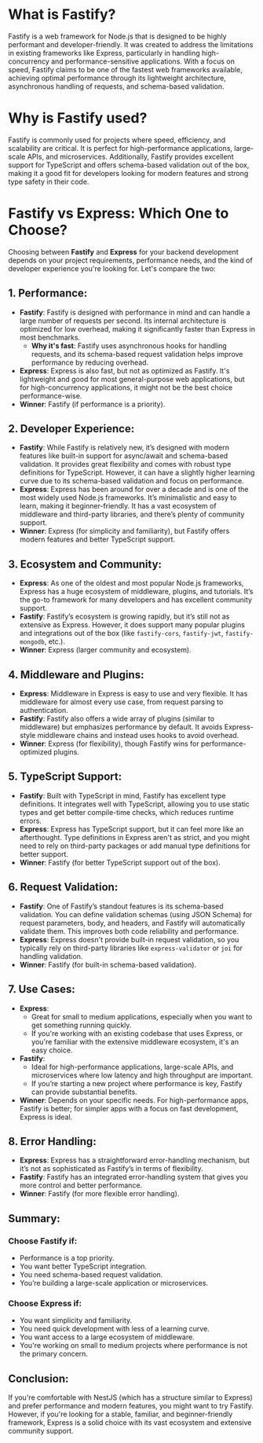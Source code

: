 # What is Fastify?
Fastify is a web framework for Node.js that is designed to be highly performant and developer-friendly. It was created to address the limitations in existing frameworks like Express, particularly in handling high-concurrency and performance-sensitive applications. With a focus on speed, Fastify claims to be one of the fastest web frameworks available, achieving optimal performance through its lightweight architecture, asynchronous handling of requests, and schema-based validation.

# Why is Fastify used?

Fastify is commonly used for projects where speed, efficiency, and scalability are critical. It is perfect for high-performance applications, large-scale APIs, and microservices. Additionally, Fastify provides excellent support for TypeScript and offers schema-based validation out of the box, making it a good fit for developers looking for modern features and strong type safety in their code.

# Fastify vs Express: Which One to Choose?

Choosing between **Fastify** and **Express** for your backend development depends on your project requirements, performance needs, and the kind of developer experience you're looking for. Let's compare the two:

## 1. Performance:
- **Fastify**: Fastify is designed with performance in mind and can handle a large number of requests per second. Its internal architecture is optimized for low overhead, making it significantly faster than Express in most benchmarks.
  - **Why it's fast**: Fastify uses asynchronous hooks for handling requests, and its schema-based request validation helps improve performance by reducing overhead.
- **Express**: Express is also fast, but not as optimized as Fastify. It's lightweight and good for most general-purpose web applications, but for high-concurrency applications, it might not be the best choice performance-wise.
- **Winner**: Fastify (if performance is a priority).

## 2. Developer Experience:
- **Fastify**: While Fastify is relatively new, it’s designed with modern features like built-in support for async/await and schema-based validation. It provides great flexibility and comes with robust type definitions for TypeScript. However, it can have a slightly higher learning curve due to its schema-based validation and focus on performance.
- **Express**: Express has been around for over a decade and is one of the most widely used Node.js frameworks. It’s minimalistic and easy to learn, making it beginner-friendly. It has a vast ecosystem of middleware and third-party libraries, and there’s plenty of community support.
- **Winner**: Express (for simplicity and familiarity), but Fastify offers modern features and better TypeScript support.

## 3. Ecosystem and Community:
- **Express**: As one of the oldest and most popular Node.js frameworks, Express has a huge ecosystem of middleware, plugins, and tutorials. It’s the go-to framework for many developers and has excellent community support.
- **Fastify**: Fastify’s ecosystem is growing rapidly, but it’s still not as extensive as Express. However, it does support many popular plugins and integrations out of the box (like `fastify-cors`, `fastify-jwt`, `fastify-mongodb`, etc.).
- **Winner**: Express (larger community and ecosystem).

## 4. Middleware and Plugins:
- **Express**: Middleware in Express is easy to use and very flexible. It has middleware for almost every use case, from request parsing to authentication.
- **Fastify**: Fastify also offers a wide array of plugins (similar to middleware) but emphasizes performance by default. It avoids Express-style middleware chains and instead uses hooks to avoid overhead.
- **Winner**: Express (for flexibility), though Fastify wins for performance-optimized plugins.

## 5. TypeScript Support:
- **Fastify**: Built with TypeScript in mind, Fastify has excellent type definitions. It integrates well with TypeScript, allowing you to use static types and get better compile-time checks, which reduces runtime errors.
- **Express**: Express has TypeScript support, but it can feel more like an afterthought. Type definitions in Express aren't as strict, and you might need to rely on third-party packages or add manual type definitions for better support.
- **Winner**: Fastify (for better TypeScript support out of the box).

## 6. Request Validation:
- **Fastify**: One of Fastify’s standout features is its schema-based validation. You can define validation schemas (using JSON Schema) for request parameters, body, and headers, and Fastify will automatically validate them. This improves both code reliability and performance.
- **Express**: Express doesn't provide built-in request validation, so you typically rely on third-party libraries like `express-validator` or `joi` for handling validation.
- **Winner**: Fastify (for built-in schema-based validation).

## 7. Use Cases:
- **Express**:
  - Great for small to medium applications, especially when you want to get something running quickly.
  - If you're working with an existing codebase that uses Express, or you're familiar with the extensive middleware ecosystem, it's an easy choice.
- **Fastify**:
  - Ideal for high-performance applications, large-scale APIs, and microservices where low latency and high throughput are important.
  - If you’re starting a new project where performance is key, Fastify can provide substantial benefits.
- **Winner**: Depends on your specific needs. For high-performance apps, Fastify is better; for simpler apps with a focus on fast development, Express is ideal.

## 8. Error Handling:
- **Express**: Express has a straightforward error-handling mechanism, but it’s not as sophisticated as Fastify’s in terms of flexibility.
- **Fastify**: Fastify has an integrated error-handling system that gives you more control and better performance.
- **Winner**: Fastify (for more flexible error handling).

## Summary:
### Choose Fastify if:
- Performance is a top priority.
- You want better TypeScript integration.
- You need schema-based request validation.
- You’re building a large-scale application or microservices.

### Choose Express if:
- You want simplicity and familiarity.
- You need quick development with less of a learning curve.
- You want access to a large ecosystem of middleware.
- You're working on small to medium projects where performance is not the primary concern.

## Conclusion:
If you're comfortable with NestJS (which has a structure similar to Express) and prefer performance and modern features, you might want to try Fastify. However, if you're looking for a stable, familiar, and beginner-friendly framework, Express is a solid choice with its vast ecosystem and extensive community support.
